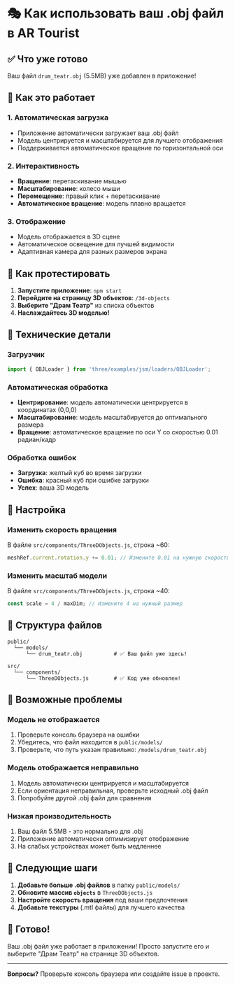 # 🎭 Как использовать ваш .obj файл в AR Tourist

## ✅ Что уже готово

Ваш файл `drum_teatr.obj` (5.5MB) уже добавлен в приложение!

## 🚀 Как это работает

### 1. **Автоматическая загрузка**
- Приложение автоматически загружает ваш .obj файл
- Модель центрируется и масштабируется для лучшего отображения
- Поддерживается автоматическое вращение по горизонтальной оси

### 2. **Интерактивность**
- **Вращение**: перетаскивание мышью
- **Масштабирование**: колесо мыши  
- **Перемещение**: правый клик + перетаскивание
- **Автоматическое вращение**: модель плавно вращается

### 3. **Отображение**
- Модель отображается в 3D сцене
- Автоматическое освещение для лучшей видимости
- Адаптивная камера для разных размеров экрана

## 📱 Как протестировать

1. **Запустите приложение**: `npm start`
2. **Перейдите на страницу 3D объектов**: `/3d-objects`
3. **Выберите "Драм Театр"** из списка объектов
4. **Наслаждайтесь 3D моделью!**

## 🔧 Технические детали

### Загрузчик
```javascript
import { OBJLoader } from 'three/examples/jsm/loaders/OBJLoader';
```

### Автоматическая обработка
- **Центрирование**: модель автоматически центрируется в координатах (0,0,0)
- **Масштабирование**: модель масштабируется до оптимального размера
- **Вращение**: автоматическое вращение по оси Y со скоростью 0.01 радиан/кадр

### Обработка ошибок
- **Загрузка**: желтый куб во время загрузки
- **Ошибка**: красный куб при ошибке загрузки
- **Успех**: ваша 3D модель

## 🎨 Настройка

### Изменить скорость вращения
В файле `src/components/ThreeDObjects.js`, строка ~60:
```javascript
meshRef.current.rotation.y += 0.01; // Измените 0.01 на нужную скорость
```

### Изменить масштаб модели
В файле `src/components/ThreeDObjects.js`, строка ~40:
```javascript
const scale = 4 / maxDim; // Измените 4 на нужный размер
```

## 📁 Структура файлов

```
public/
  └── models/
      └── drum_teatr.obj          # ✅ Ваш файл уже здесь!

src/
  └── components/
      └── ThreeDObjects.js        # ✅ Код уже обновлен!
```

## 🐛 Возможные проблемы

### Модель не отображается
1. Проверьте консоль браузера на ошибки
2. Убедитесь, что файл находится в `public/models/`
3. Проверьте, что путь указан правильно: `/models/drum_teatr.obj`

### Модель отображается неправильно
1. Модель автоматически центрируется и масштабируется
2. Если ориентация неправильная, проверьте исходный .obj файл
3. Попробуйте другой .obj файл для сравнения

### Низкая производительность
1. Ваш файл 5.5MB - это нормально для .obj
2. Приложение автоматически оптимизирует отображение
3. На слабых устройствах может быть медленнее

## 🚀 Следующие шаги

1. **Добавьте больше .obj файлов** в папку `public/models/`
2. **Обновите массив `objects`** в `ThreeDObjects.js`
3. **Настройте скорость вращения** под ваши предпочтения
4. **Добавьте текстуры** (.mtl файлы) для лучшего качества

## 🎉 Готово!

Ваш .obj файл уже работает в приложении! Просто запустите его и выберите "Драм Театр" на странице 3D объектов.

---

**Вопросы?** Проверьте консоль браузера или создайте issue в проекте.
